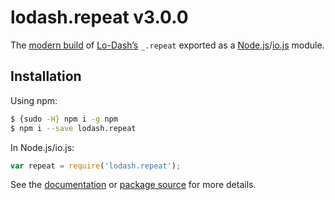 # lodash.repeat v3.0.0

The [modern build](https://github.com/lodash/lodash/wiki/Build-Differences) of [Lo-Dash’s](https://lodash.com/) `_.repeat` exported as a [Node.js](http://nodejs.org/)/[io.js](https://iojs.org/) module.

## Installation

Using npm:

```bash
$ {sudo -H} npm i -g npm
$ npm i --save lodash.repeat
```

In Node.js/io.js:

```js
var repeat = require('lodash.repeat');
```

See the [documentation](https://lodash.com/docs#repeat) or [package source](https://github.com/lodash/lodash/blob/3.0.0-npm-packages/lodash.repeat) for more details.

